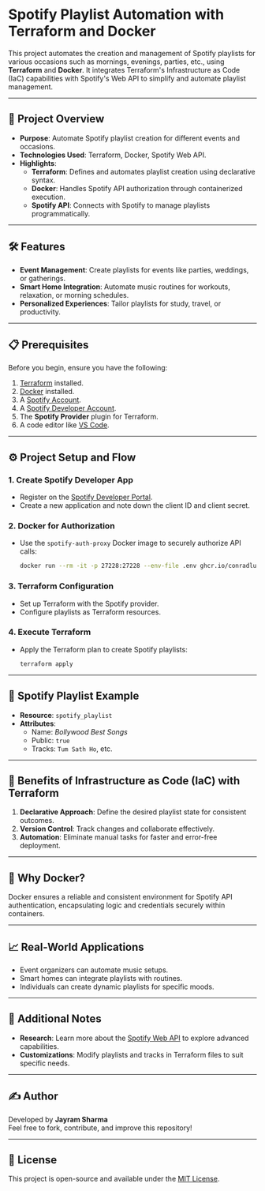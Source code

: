 # Spotify Playlist Automation with Terraform and Docker

This project automates the creation and management of Spotify playlists for various occasions such as mornings, evenings, parties, etc., using **Terraform** and **Docker**. It integrates Terraform's Infrastructure as Code (IaC) capabilities with Spotify's Web API to simplify and automate playlist management.

---

## 🚀 Project Overview

- **Purpose**: Automate Spotify playlist creation for different events and occasions.
- **Technologies Used**: Terraform, Docker, Spotify Web API.
- **Highlights**:
  - **Terraform**: Defines and automates playlist creation using declarative syntax.
  - **Docker**: Handles Spotify API authorization through containerized execution.
  - **Spotify API**: Connects with Spotify to manage playlists programmatically.

---

## 🛠️ Features

- **Event Management**: Create playlists for events like parties, weddings, or gatherings.
- **Smart Home Integration**: Automate music routines for workouts, relaxation, or morning schedules.
- **Personalized Experiences**: Tailor playlists for study, travel, or productivity.

---

## 📋 Prerequisites

Before you begin, ensure you have the following:

1. [Terraform](https://www.terraform.io/downloads.html) installed.
2. [Docker](https://docs.docker.com/get-docker/) installed.
3. A [Spotify Account](https://www.spotify.com/).
4. A [Spotify Developer Account](https://developer.spotify.com/).
5. The **Spotify Provider** plugin for Terraform.
6. A code editor like [VS Code](https://code.visualstudio.com/).

---

## ⚙️ Project Setup and Flow

### 1. **Create Spotify Developer App**
   - Register on the [Spotify Developer Portal](https://developer.spotify.com/dashboard/).
   - Create a new application and note down the client ID and client secret.

### 2. **Docker for Authorization**
   - Use the `spotify-auth-proxy` Docker image to securely authorize API calls:
     ```bash
     docker run --rm -it -p 27228:27228 --env-file .env ghcr.io/conradludgate/spotify-auth-proxy
     ```

### 3. **Terraform Configuration**
   - Set up Terraform with the Spotify provider.
   - Configure playlists as Terraform resources.

### 4. **Execute Terraform**
   - Apply the Terraform plan to create Spotify playlists:
     ```bash
     terraform apply
     ```

---

## 🔗 Spotify Playlist Example

- **Resource**: `spotify_playlist`
- **Attributes**:
  - Name: *Bollywood Best Songs*
  - Public: `true`
  - Tracks: `Tum Sath Ho`, etc.

---

## 🌟 Benefits of Infrastructure as Code (IaC) with Terraform

1. **Declarative Approach**: Define the desired playlist state for consistent outcomes.
2. **Version Control**: Track changes and collaborate effectively.
3. **Automation**: Eliminate manual tasks for faster and error-free deployment.

---

## 🐳 Why Docker?

Docker ensures a reliable and consistent environment for Spotify API authentication, encapsulating logic and credentials securely within containers.

---

## 📈 Real-World Applications

- Event organizers can automate music setups.
- Smart homes can integrate playlists with routines.
- Individuals can create dynamic playlists for specific moods.

---

## 📖 Additional Notes

- **Research**: Learn more about the [Spotify Web API](https://developer.spotify.com/documentation/web-api/) to explore advanced capabilities.
- **Customizations**: Modify playlists and tracks in Terraform files to suit specific needs.

---

## ✍️ Author

Developed by **Jayram Sharma**  
Feel free to fork, contribute, and improve this repository!

---

## 📝 License

This project is open-source and available under the [MIT License](LICENSE).


